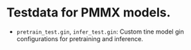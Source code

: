 # Testdata for PMMX models.

* `pretrain_test.gin`, `infer_test.gin`: Custom tine model gin configurations
  for pretraining and inference.

